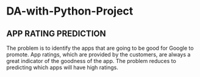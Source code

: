 # DA-with-Python-Project
## APP RATING PREDICTION
The problem is to identify the apps that are going to be good for Google to
promote. App ratings, which are provided by the customers, are always a great indicator of
the goodness of the app. The problem reduces to predicting which apps will have high
ratings.
